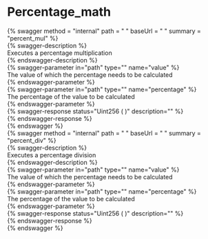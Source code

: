 
Percentage_math
===============
  
{% swagger method = "internal" path = " " baseUrl = " " summary = "percent_mul" %}  
{% swagger-description %}  
Executes a percentage multiplication  
{% endswagger-description %}  
{% swagger-parameter in="path" type="" name="value" %}  
The value of which the percentage needs to be calculated  
{% endswagger-parameter %}  
{% swagger-parameter in="path" type="" name="percentage" %}  
The percentage of the value to be calculated  
{% endswagger-parameter %}  
{% swagger-response status="Uint256 (  )" description="" %}  
{% endswagger-response %}  
{% endswagger %}  
{% swagger method = "internal" path = " " baseUrl = " " summary = "percent_div" %}  
{% swagger-description %}  
Executes a percentage division  
{% endswagger-description %}  
{% swagger-parameter in="path" type="" name="value" %}  
The value of which the percentage needs to be calculated  
{% endswagger-parameter %}  
{% swagger-parameter in="path" type="" name="percentage" %}  
The percentage of the value to be calculated  
{% endswagger-parameter %}  
{% swagger-response status="Uint256 (  )" description="" %}  
{% endswagger-response %}  
{% endswagger %}